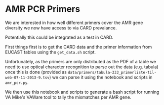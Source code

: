 # AMR PCR Primers

We are interested in how well different primers cover the AMR gene diversity
we now have access to via CARD prevalance.

Potentially this could be integrated as a test in CARD.

First things first is to get the CARD data and the primer information
from EUCAST tables using the `get_data.sh` script.

Unfortunately, as the primers are only distributed as the PDF of a table we
need to use optical character recognition to parse out the data (e.g. tabula)
once this is done (provided as `data/primers/tabula-333_primerliste-til-web-07-11-2013-9.tsv`)
we can parse it using the notebook and scripts in `amr_pcr.py`.

We then use this notebook and scripts to generate a bash script for 
running VA Mike's VAWare tool to tally the mismatches per AMR gene.

